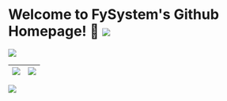 # Welcome to FySystem's Github Homepage! 🎉 ![](https://gv.halberd.cn/FySystem?theme=stroke-fill&active=3200ff&deactive=f1f1f1&len=4&speed=40&size=60&space=5&tail=0)

![](https://readme-typing-svg.herokuapp.com/?lines=Welcome,%20visitor!;&font=Roboto)

| [![](https://github-readme-stats.vercel.app/api?username=FySystem&theme=tokyonight)](https://github.com/anuraghazra/github-readme-stats) | [![](https://github-readme-stats.vercel.app/api/top-langs/?username=FySystem&theme=tokyonight)](https://github.com/anuraghazra/github-readme-stats) |
| ------------- | ------------- |

[![](https://activity-graph.herokuapp.com/graph?username=FySystem&theme=github)](https://github.com/ashutosh00710/github-readme-activity-graph)
